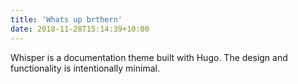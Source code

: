 ```yaml
---
title: 'Whats up brthern'
date: 2018-11-28T15:14:39+10:00
---
```


Whisper is a documentation theme built with Hugo. The design and functionality is intentionally minimal. 
